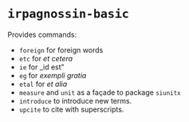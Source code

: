 # `irpagnossin-basic`

Provides commands:
- `foreign` for foreign words
- `etc` for _et cetera_
- `ie` for _id est"
- `eg` for _exempli gratia_
- `etal` for _et alia_
- `measure` and `unit` as a façade to package `siunitx`
- `introduce` to introduce new terms.
- `upcite` to cite with superscripts.

